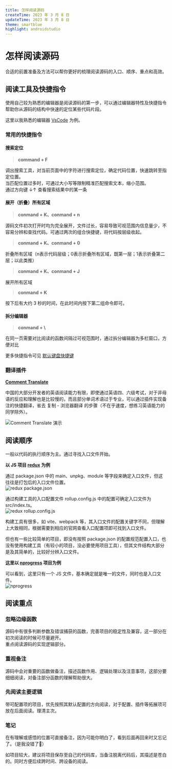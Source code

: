 ```yaml
---
title: 怎样阅读源码
createTime: 2023 年 3 月 8 日
updateTime: 2023 年 3 月 8 日
theme: smartblue
highlight: androidstudio
---
```


# 怎样阅读源码
合适的前置准备及方法可以帮你更好的梳理阅读源码的入口、顺序、重点和高效。

## 阅读工具及快捷指令
使用自己较为熟悉的编辑器是阅读源码的第一步，可以通过编辑器特性及快捷指令帮助你从源码的结构中快速的定位某些代码片段。

这里以我熟悉的编辑器 <a href="https://code.visualstudio.com" target="_blank">VsCode</a> 为例。 

### 常用的快捷指令

#### 搜索定位
>**command + F**  

调出搜索工具，对当前页面中的字符进行搜索定位，确定代码位置，快速跳转至指定位置。  
当匹配位置过多时，可通过大小写等限制精准匹配搜索文本，缩小范围。  
通过方向键 ↓↑ 查看搜索结果中的某一条

#### 展开（折叠）所有区域
>**conmand + K、conmand + n**  

源码文件初次打开时均为完全展开，文件过长，容易导致可视范围内信息量少，不容易分辨和查找代码。可通过两次的组合快捷键，将代码按层级收起。  

> **conmand + K、conmand + 0**  
> 
折叠所有区域（n表示代码层级；0表示折叠所有区域，既第一层；1表示折叠第二层；以此类推）

> **conmand + K、conmand + J**  

展开所有区域  

>**conmand + K** 

按下后有大约 3 秒的时间，在此时间内按下第二组命令即可。

#### 拆分编辑器
> **conmand + \\**  

在同一页需要对比阅读的函数间隔过可视范围时，通过拆分编辑器为多栏窗口，方便对比  

更多快捷指令可见 <a href="https://code.visualstudio.com/docs/getstarted/keybindings#_default-keyboard-shortcuts" target="_blank">默认键盘快捷键</a>

### 翻译插件
<a href="https://marketplace.visualstudio.com/items?itemName=intellsmi.comment-translate&ssr=false#overview" target="_blank">**Comment Translate**</a>


中国的大部分开发者的英语阅读能力有限，即使通过英语四、六级考试，对于非母语的反应和理解也是比较慢的，而且部分单词术语过于专业，可以通过插件实现备注的快捷翻译，省去 复制 - 浏览器翻译 的步骤（不在乎速度，想练习英语能力的同学除外）。  

![Comment Translate 演示](https://p6-juejin.byteimg.com/tos-cn-i-k3u1fbpfcp/11fe3d123b7d4d3b8d7f253cc7586927~tplv-k3u1fbpfcp-watermark.image?)


## 阅读顺序
一般以代码的执行顺序为主。通过寻找入口文件开始。  

**以 JS 项目 <a href="https://github.com/reduxjs/redux" target="_blank">redux</a>  为例**

通过 package.json 中的 main、unpkg、module 等字段来确定入口文件，但这往往是打包后的入口文件位置。  
![redux package.json ](https://raw.githubusercontent.com/zhangchao-wooc/wooc/master/content/source-code-analysis/img/read-source-code/package.json.webp)  

通过构建工具的入口配置文件 rollup.config.js 中的配置可确定入口文件为 src/index.ts。  
![redux rollup.config.js ](https://raw.githubusercontent.com/zhangchao-wooc/wooc/master/content/source-code-analysis/img/read-source-code/rollup.config.js.webp) 

构建工具有很多，如 vite、webpack 等，其入口文件的配置关键字不同，但理解上大致相同，根据需要到相应的官网查看入口配置项即可找到入口文件。

但也有一些比较简单的项目，即没有按照 package.json 的配置规范配置入口，也没有使用构建工具（有较小的项目，没必要使用项目工具），但其文件结构大部分是及其简单的，比较好分辨入口文件。  

**这里以 <a href="https://github.com/rstacruz/nprogress" target="_blank">nprogress</a>  项目为例**

可以看到，这里只有一个 JS 文件，基本确定就是唯一的文件，同时也是入口文件。  
![nprogress](https://raw.githubusercontent.com/zhangchao-wooc/wooc/master/content/source-code-analysis/img/read-source-code/nprogress.webp) 

## 阅读重点

### 忽略边缘函数
源码中有很多判断参数及错误捕获的函数，完善项目的稳定性及兼容，这一部分在初次阅读的时候可尽量避开。  
重点阅读源码的实现逻辑部分。

### 重视备注
源码中会对重要的函数做备注，描述函数作用、逻辑处理以及注意事项，这部分要细细阅读，对备注部分函数的理解帮助很大。

### 先阅读主要逻辑
带可配置项的项目，优先按照其默认配置的方向阅读，对于配置、插件等拓展项可放在后面阅读。理清主次。

### 笔记
在有理解或感悟的位置可直接备注，因为可能你明白了，看到后面再回来时又忘记了。（是我没错了🤣）  

如项目较大，建议将项目保存至自己的代码库，当备注脱离代码后，其描述是苍白的。同时方便后续跨时间、跨设备的阅读。
